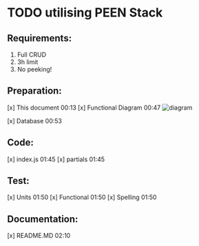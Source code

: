 # TODO utilising PEEN Stack
## Requirements:
1) Full CRUD
2) 3h limit
3) No peeking! 

## Preparation:
[x] This document 00:13
[x] Functional Diagram 00:47
![diagram](./public/img/todo_diagram.png)

[x] Database 00:53

## Code:
[x] index.js 01:45
[x] partials 01:45

## Test:
[x] Units 01:50
[x] Functional 01:50
[x] Spelling 01:50

## Documentation:
[x] README.MD 02:10




